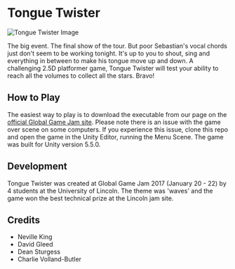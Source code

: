 # Tongue Twister
![Tongue Twister Image](http://ggj.s3.amazonaws.com/styles/game_sidebar__wide/s3/game/featured_image/meatball.png?itok=V4wJr6vP)

The big event. The final show of the tour. But poor Sebastian's vocal chords just don't seem to be working tonight. It's up to you to shout, sing and everything in between to make his tongue move up and down. A challenging 2.5D platformer game, Tongue Twister will test your ability to reach all the volumes to collect all the stars. Bravo!

## How to Play
The easiest way to play is to download the executable from our page on the [official Global Game Jam site](http://globalgamejam.org/2017/games/tongue-twister). 
Please note there is an issue with the game over scene on some computers. If you experience this issue, clone this repo and open
the game in the Unity Editor, running the Menu Scene. The game was built for Unity version 5.5.0.

## Development
Tongue Twister was created at Global Game Jam 2017 (January 20 - 22) by 4 students at the University of Lincoln. The theme was 'waves' and the game won the best technical prize at the Lincoln jam site.

## Credits
- Neville King
- David Gleed
- Dean Sturgess
- Charlie Volland-Butler 
